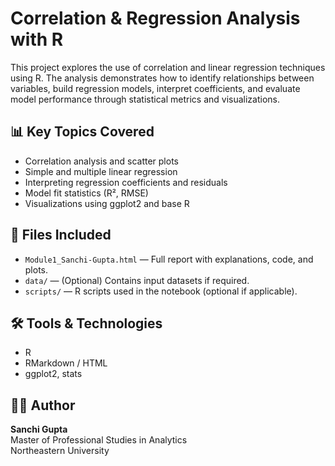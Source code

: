 # Correlation & Regression Analysis with R

This project explores the use of correlation and linear regression techniques using R. The analysis demonstrates how to identify relationships between variables, build regression models, interpret coefficients, and evaluate model performance through statistical metrics and visualizations.

## 📊 Key Topics Covered

- Correlation analysis and scatter plots
- Simple and multiple linear regression
- Interpreting regression coefficients and residuals
- Model fit statistics (R², RMSE)
- Visualizations using ggplot2 and base R

## 📁 Files Included

- `Module1_Sanchi-Gupta.html` — Full report with explanations, code, and plots.
- `data/` — (Optional) Contains input datasets if required.
- `scripts/` — R scripts used in the notebook (optional if applicable).

## 🛠 Tools & Technologies

- R
- RMarkdown / HTML
- ggplot2, stats

## 👩‍🎓 Author

**Sanchi Gupta**  
Master of Professional Studies in Analytics  
Northeastern University
